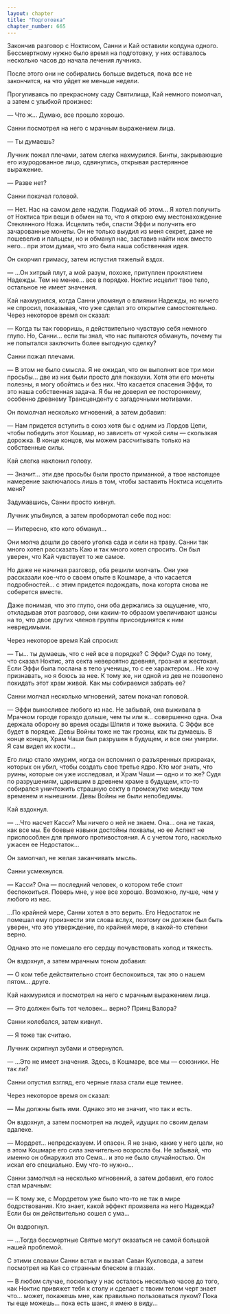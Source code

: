 ```yaml
---
layout: chapter
title: "Подготовка"
chapter_number: 665
---
```


Закончив разговор с Ноктисом, Санни и Кай оставили колдуна одного. Бессмертному нужно было время на подготовку, у них оставалось несколько часов до начала лечения лучника.

После этого они не собирались больше видеться, пока все не закончится, на что уйдет не меньше недели.

Прогуливаясь по прекрасному саду Святилища, Кай немного помолчал, а затем с улыбкой произнес:

— Что ж... Думаю, все прошло хорошо.

Санни посмотрел на него с мрачным выражением лица.

— Ты думаешь?

Лучник пожал плечами, затем слегка нахмурился. Бинты, закрывающие его изуродованное лицо, сдвинулись, открывая растерянное выражение.

— Разве нет?

Санни покачал головой.

— Нет. Нас на самом деле надули. Подумай об этом... Я хотел получить от Ноктиса три вещи в обмен на то, что я открою ему местонахождение Стеклянного Ножа. Исцелить тебя, спасти Эффи и получить его зачарованные монеты. Он не только выудил из меня секрет, даже не пошевелив и пальцем, но и обманул нас, заставив найти нож вместо него... при этом думая, что это была наша собственная идея.

Он скорчил гримасу, затем испустил тяжелый вздох.

— ...Он хитрый плут, а мой разум, похоже, притуплен проклятием Надежды. Тем не менее... все в порядке. Ноктис исцелит твое тело, остальное не имеет значения.

Кай нахмурился, когда Санни упомянул о влиянии Надежды, но ничего не спросил, показывая, что уже сделал это открытие самостоятельно. Через некоторое время он сказал:

— Когда ты так говоришь, я действительно чувствую себя немного глупо. Но, Санни... если ты знал, что нас пытаются обмануть, почему ты не попытался заключить более выгодную сделку?

Санни пожал плечами.

— В этом не было смысла. Я не ожидал, что он выполнит все три мои просьбы... две из них были просто для показухи. Хотя эти его монеты полезны, я могу обойтись и без них. Что касается спасения Эффи, то это наша собственная задача. Я бы не доверил ее постороннему, особенно древнему Трансценденту с загадочными мотивами.

Он помолчал несколько мгновений, а затем добавил:

— Нам придется вступить в союз хотя бы с одним из Лордов Цепи, чтобы победить этот Кошмар, но зависеть от чужой силы — скользкая дорожка. В конце концов, мы можем рассчитывать только на собственные силы.

Кай слегка наклонил голову.

— Значит... эти две просьбы были просто приманкой, а твое настоящее намерение заключалось лишь в том, чтобы заставить Ноктиса исцелить меня?

Задумавшись, Санни просто кивнул.

Лучник улыбнулся, а затем пробормотал себе под нос:

— Интересно, кто кого обманул...

Они молча дошли до своего уголка сада и сели на траву. Санни так много хотел рассказать Каю и так много хотел спросить. Он был уверен, что Кай чувствует то же самое.

Но даже не начиная разговор, оба решили молчать. Они уже рассказали кое-что о своем опыте в Кошмаре, а что касается подробностей... с этим придется подождать, пока когорта снова не соберется вместе.

Даже понимая, что это глупо, они оба держались за ощущение, что, откладывая этот разговор, они каким-то образом увеличивают шансы на то, что двое других членов группы присоединятся к ним невредимыми.

Через некоторое время Кай спросил:

— Ты... ты думаешь, что с ней все в порядке? С Эффи? Судя по тому, что сказал Ноктис, эта секта невероятно древняя, грозная и жестокая. Если Эффи была послана в тело ученицы, то с ее характером... Не хочу признавать, но я боюсь за нее. К тому же, ни одной из дев не позволено покидать этот храм живой. Как мы собираемся забрать ее?

Санни молчал несколько мгновений, затем покачал головой.

— Эффи выносливее любого из нас. Не забывай, она выживала в Мрачном городе гораздо дольше, чем ты или я... совершенно одна. Она держала оборону во время осады Шпиля и тоже выжила. С Эффи все будет в порядке. Девы Войны тоже не так грозны, как ты думаешь. В конце концов, Храм Чаши был разрушен в будущем, и все они умерли. Я сам видел их кости...

Его лицо стало хмурим, когда он вспомнил о разъяренных призраках, которых он убил, чтобы создать свое третье ядро. Кто мог знать, что руины, которые он уже исследовал, и Храм Чаши — одно и то же? Судя по разрушениям, царившим в древнем храме в будущем, кто-то собирался уничтожить страшную секту в промежутке между тем временем и нынешним. Девы Войны не были непобедимы.

Кай вздохнул.

— ...Что насчет Касси? Мы ничего о ней не знаем. Она... она не такая, как все мы. Ее боевые навыки достойны похвалы, но ее Аспект не приспособлен для прямого противостояния. А с учетом того, насколько ужасен ее Недостаток...

Он замолчал, не желая заканчивать мысль.

Санни усмехнулся.

— Касси? Она — последний человек, о котором тебе стоит беспокоиться. Поверь мне, у нее все хорошо. Возможно, лучше, чем у любого из нас.

...По крайней мере, Санни хотел в это верить. Его Недостаток не помешал ему произнести эти слова вслух, поэтому он должен был быть уверен, что это утверждение, по крайней мере, в какой-то степени верно.

Однако это не помешало его сердцу почувствовать холод и тяжесть.

Он вздохнул, а затем мрачным тоном добавил:

— О ком тебе действительно стоит беспокоиться, так это о нашем пятом... друге.

Кай нахмурился и посмотрел на него с мрачным выражением лица.

— Это должен быть тот человек... верно? Принц Валора?

Санни колебался, затем кивнул.

— Я тоже так считаю.

Лучник скрипнул зубами и отвернулся.

— ...Это не имеет значения. Здесь, в Кошмаре, все мы — союзники. Не так ли?

Санни опустил взгляд, его черные глаза стали еще темнее.

Через некоторое время он сказал:

— Мы должны быть ими. Однако это не значит, что так и есть.

Он вздохнул, а затем посмотрел на людей, идущих по своим делам вдалеке.

— Мордрет... непредсказуем. И опасен. Я не знаю, какие у него цели, но в этом Кошмаре его сила значительно возросла бы. Не забывай, что именно он обнаружил это Семя... и это не было случайностью. Он искал его специально. Ему что-то нужно...

Санни замолчал на несколько мгновений, а затем добавил, его голос стал мрачным:

— К тому же, с Мордретом уже было что-то не так в мире бодрствования. Кто знает, какой эффект произвела на него Надежда? Если бы он действительно сошел с ума...

Он вздрогнул.

— ...Тогда бессмертные Святые могут оказаться не самой большой нашей проблемой.

С этими словами Санни встал и вызвал Саван Кукловода, а затем посмотрел на Кая со странным блеском в глазах.

— В любом случае, поскольку у нас осталось несколько часов до того, как Ноктис привяжет тебя к столу и сделает с твоим телом черт знает что... может, покажешь мне, как правильно пользоваться луком? Пока ты еще можешь... пока есть шанс, я имею в виду...